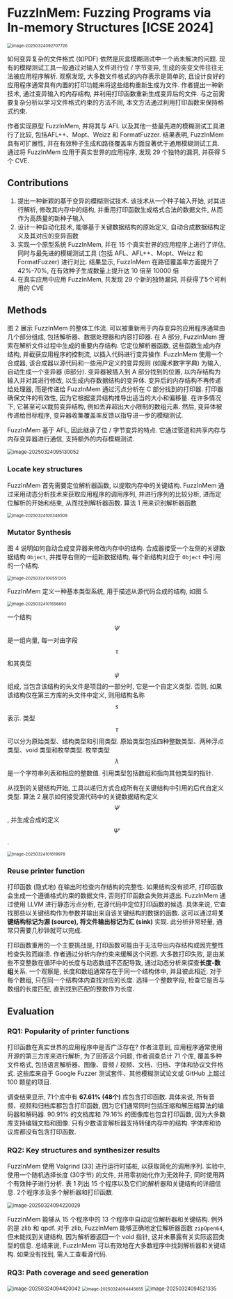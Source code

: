 # FuzzInMem: Fuzzing Programs via In-memory Structures [ICSE 2024]

<img src="assets/image-20250324092707726.png" alt="image-20250324092707726" style="zoom:67%;" />

如何变异复杂的文件格式 (如PDF) 依然是灰盒模糊测试中一个尚未解决的问题. 现有的模糊测试工具一般通过对输入文件进行位 / 字节变异, 生成的突变文件往往无法被应用程序解析. 观察发现, 大多数文件格式的内存表示是简单的, 且设计良好的应用程序通常具有内置的打印功能来将这些结构重新生成为文件. 作者提出一种新技术, 通过变异输入的内存结构, 并利用打印函数重新生成变异后的文件. 与之前需要复杂分析以学习文件格式约束的方法不同, 本文方法通过利用打印函数来保持格式约束. 

作者实现原型 FuzzInMem, 并将其与 AFL 以及其他一些最先进的模糊测试工具进行了比较, 包括AFL++、Mopt、Weizz 和 FormatFuzzer. 结果表明, FuzzInMem 具有可扩展性, 并在有效种子生成和路径覆盖率方面显著优于通用模糊测试工具. 通过将 FuzzInMem 应用于真实世界的应用程序, 发现 29 个独特的漏洞, 并获得 5 个 CVE.



## Contributions

1. 提出一种新颖的基于变异的模糊测试技术. 该技术从一个种子输入开始, 对其进行解析, 修改其内存中的结构, 并重用打印函数生成格式合法的数据文件, 从而作为高质量的新种子输入
2. 设计一种自动化技术, 能够基于关键数据结构的原始定义, 自动合成数据结构定义及其对应的变异函数
3. 实现一个原型系统 FuzzInMem, 并在 15 个真实世界的应用程序上进行了评估, 同时与最先进的模糊测试工具 (包括 AFL、AFL++、Mopt、Weizz 和 FormatFuzzer) 进行对比. 结果显示, FuzzInMem 在路径覆盖率方面提升了42%-70%, 在有效种子生成数量上提升达 10 倍至 10000 倍
4. 在真实应用中应用 FuzzInMem, 共发现 29 个新的独特漏洞, 并获得了5个可利用的 CVE



## Methods

图 2 展示 FuzzInMem 的整体工作流. 可以被重新用于内存变异的应用程序通常由几个部分组成, 包括解析器、数据处理器和内容打印器. 在 A 部分, FuzzInMem 搜索在解析文件过程中生成的重要内存结构. 它定位解析器函数, 这些函数生成内存结构, 并截获应用程序的控制流, 以插入代码进行变异操作. FuzzInMem 使用一个合成器, 该合成器以源代码和一些用户定义的变异规则 (如魔术数字字典) 为输入, 自动生成一个变异器 (B部分). 变异器被插入到 A 部分找到的位置, 以内存结构为输入并对其进行修改, 以生成内存数据结构的变异体. 变异后的内存结构不再传递给处理器, 而是传递给 FuzzInMem 通过污点分析在 C 部分找到的打印器. 打印器确保文件的有效性, 因为它根据变异结构推导出适当的大小和偏移量. 在许多情况下, 它甚至可以裁剪变异结构, 例如丢弃超出大小限制的数组元素. 然后, 变异体被传递给目标程序, 变异器收集覆盖率反馈以指导进一步的模糊测试.

FuzzInMem 基于 AFL, 因此继承了位 / 字节变异的特点. 它通过管道和共享内存与内存变异器进行通信, 支持额外的内存模糊测试.

<img src="assets/image-20250324095130052.png" alt="image-20250324095130052" style="zoom: 80%;" />

### Locate key structures

FuzzInMem 首先需要定位解析器函数, 以提取内存中的关键结构. FuzzInMem 通过采用动态分析技术来获取应用程序的调用序列, 并进行序列的比较分析, 进而定位解析的开始和结束, 从而找到解析器函数. 算法 1 用来识别解析器函数

<img src="assets/image-20250324100346509.png" alt="image-20250324100346509" style="zoom:67%;" />



### Mutator Synthesis

图 4 说明如何自动合成变异器来修改内存中的结构. 合成器接受一个左侧的关键数据结构 `Object`, 并推导右侧的一组新数据结构, 每个新结构对应于 `Object` 中引用的一个结构. 

<img src="assets/image-20250324100551205.png" alt="image-20250324100551205" style="zoom:67%;" />

FuzzInMem 定义一种基本类型系统, 用于描述从源代码合成的结构, 如图 5. 

<img src="assets/image-20250324101556693.png" alt="image-20250324101556693" style="zoom: 67%;" />

一个结构 $$\Psi$$ 是一组向量, 每一对由字段 $$\tau$$ 和其类型 $$\psi$$ 组成, 当包含该结构的头文件是项目的一部分时, 它是一个自定义类型. 否则, 如果该结构仅在第三方库的头文件中定义, 则用结构名称 $$s$$ 表示. 类型 $$\tau$$ 可以分为原始类型、结构类型和引用类型. 原始类型包括四种整数类型、两种浮点类型、void 类型和枚举类型. 枚举类型 $$\lambda$$ 是一个字符串列表和相应的整数值. 引用类型包括数组和指向其他类型的指针. 

从找到的关键结构开始, 工具以递归方式合成所有在关键结构中引用的后代自定义类型. 算法 2 展示如何接受源代码中的关键数据结构定义 $$\Psi$$, 并生成合成的定义 $$\Psi '$$.

<img src="assets/image-20250324101619978.png" alt="image-20250324101619978" style="zoom:67%;" />



### Reuse printer function

打印函数 (隐式地) 在输出时检查内存结构的完整性. 如果结构没有损坏, 打印函数会生成一个遵循格式约束的数据文件, 否则打印函数会失败并退出. FuzzInMem 通过使用 LLVM 进行静态污点分析, 在源代码中定位打印函数的候选. 具体来说, 它查找那些以关键结构作为参数并输出来自该关键结构的数据的函数. 这可以通过将**关键结构标记为源 (source), 将文件输出标记为汇 (sink)** 实现. 此分析非常轻量, 通常只需要几秒钟就可以完成. 

打印函数重用的一个主要挑战是, 打印函数可能由于无法导出内存结构或因完整性检查失败而崩溃. 作者通过分析内存约束来缓解这个问题. 大多数打印失败, 是由某些不变整数在循环中的长度与动态数组不匹配导致, 通过动态分析来探查**长度-数组**关系. 一个观察是, 长度和数组通常存在于同一个结构体中, 并且彼此相近. 对于每个数组, 只在同一个结构体内查找对应的长度. 选择一个整数字段, 检查它是否与数组的长度匹配, 直到找到匹配的整数作为长度. 



## Evaluation

### RQ1: Popularity of printer functions

打印函数在真实世界的应用程序中是否广泛存在? 作者注意到, 应用程序通常使用开源的第三方库来进行解析, 为了回答这个问题, 作者调查总计 71 个库, 覆盖多种文件格式, 包括语言解析器、图像、音频 / 视频、文档、归档、字体和协议文件格式. 这些库来自于 Google Fuzzer 测试套件、其他模糊测试论文或 GitHub 上超过 100 颗星的项目. 

调查结果显示, 71个库中有 **67.61% (48个)** 库包含打印函数. 具体来说, 所有音频、视频和归档库都包含打印函数, 因为它们通常同时包括压缩和解压缩算法的编码器和解码器. 90.91% 的文档库和 79.16% 的图像库也包含打印函数, 因为大多数库支持编辑文档和图像. 只有少数语言解析器支持转储内存中的结构. 字体库和协议库都没有包含打印函数. 



### RQ2: Key structures and synthesizer results

FuzzInMem 使用 Valgrind [33] 进行运行时插桩, 以获取简化的调用序列. 实验中, 使用一个随机选择长度 (30字节) 的文件, 并用零初始化作为无效种子, 同时使用两个有效种子进行分析. 表 1 列出 15 个程序以及它们的解析器和关键结构的详细信息. 2个程序涉及多个解析器和打印函数. 

<img src="assets/image-20250324094220029.png" alt="image-20250324094220029" style="zoom:80%;" />

FuzzInMem 能够从 15 个程序中的 13 个程序中自动定位解析器和关键结构. 例外的是 zlib 和 qpdf. 对于 zlib, FuzzInMem 能够正确地定位解析器函数 `zipOpen64`, 但未能找到关键结构, 因为解析器返回一个 void 指针, 这并未暴露有关实际返回类型的信息. 总结来说, FuzzInMem 可以有效地在大多数程序中找到解析器和关键结构. 如果没有找到, 需人工查看源代码.



### RQ3: Path coverage and seed generation

<img src="assets/image-20250324094420042.png" alt="image-20250324094420042" style="zoom:80%;" />

<img src="assets/image-20250324094445655.png" alt="image-20250324094445655" style="zoom: 67%;" />

<img src="assets/image-20250324094521335.png" alt="image-20250324094521335" style="zoom:80%;" />



